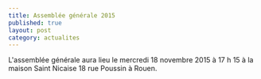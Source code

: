 ```yaml
---
title: Assemblée générale 2015
published: true
layout: post
category: actualites
---
```


L'assemblée générale aura lieu le mercredi 18 novembre 2015 à 17 h 15 à la maison Saint Nicaise 18 rue Poussin à Rouen.

